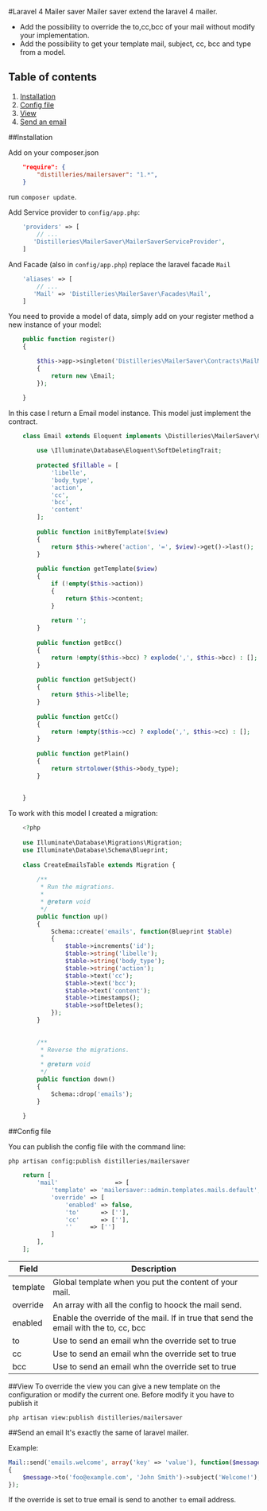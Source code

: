 #Laravel 4 Mailer saver
Mailer saver extend the laravel 4 mailer.

* Add the possibility to override the to,cc,bcc of your mail without modify your implementation.
* Add the possibility to get your template mail, subject, cc, bcc and type from a model.



## Table of contents
1. [Installation](#installation)
2. [Config file](#config-file)
3. [View](#view)
4. [Send an email](#send-an-email)


##Installation

Add on your composer.json

``` json
    "require": {
        "distilleries/mailersaver": "1.*",
    }
```

run `composer update`.

Add Service provider to `config/app.php`:

``` php
    'providers' => [
        // ...
       'Distilleries\MailerSaver\MailerSaverServiceProvider',
    ]
```

And Facade (also in `config/app.php`) replace the laravel facade `Mail`
   

``` php
    'aliases' => [
        // ...
       'Mail' => 'Distilleries\MailerSaver\Facades\Mail',
    ]
```

You need to provide a model of data, simply add on your register method a new instance of your model:

``` php
    public function register()
	{

		$this->app->singleton('Distilleries\MailerSaver\Contracts\MailModelContract', function ($app)
		{
			return new \Email;
		});

	}
```

In this case I return a Email model instance.
This model just implement the contract.


``` php
    class Email extends Eloquent implements \Distilleries\MailerSaver\Contracts\MailModelContract {
    
        use \Illuminate\Database\Eloquent\SoftDeletingTrait;
    
        protected $fillable = [
            'libelle',
            'body_type',
            'action',
            'cc',
            'bcc',
            'content'
        ];
    
        public function initByTemplate($view)
        {
            return $this->where('action', '=', $view)->get()->last();
        }
    
        public function getTemplate($view)
        {
            if (!empty($this->action))
            {
                return $this->content;
            }
    
            return '';
        }
    
        public function getBcc()
        {
            return !empty($this->bcc) ? explode(',', $this->bcc) : [];
        }
    
        public function getSubject()
        {
            return $this->libelle;
        }
    
        public function getCc()
        {
            return !empty($this->cc) ? explode(',', $this->cc) : [];
        }
    
        public function getPlain()
        {
            return strtolower($this->body_type);
        }
    
    
    }
```

To work with this model I created a migration:

``` php
    <?php
    
    use Illuminate\Database\Migrations\Migration;
    use Illuminate\Database\Schema\Blueprint;
    
    class CreateEmailsTable extends Migration {
    
        /**
         * Run the migrations.
         *
         * @return void
         */
        public function up()
        {
            Schema::create('emails', function(Blueprint $table)
            {
                $table->increments('id');
                $table->string('libelle');
                $table->string('body_type');
                $table->string('action');
                $table->text('cc');
                $table->text('bcc');
                $table->text('content');
                $table->timestamps();
                $table->softDeletes();
            });
        }
    
    
        /**
         * Reverse the migrations.
         *
         * @return void
         */
        public function down()
        {
            Schema::drop('emails');
        }
    
    }
```

##Config file

You can publish the config file with the command line:

```ssh
php artisan config:publish distilleries/mailersaver
```


```php
    return [
        'mail'                => [
            'template' => 'mailersaver::admin.templates.mails.default',
            'override' => [
                'enabled' => false,
                'to'      => [''],
                'cc'      => [''],
                ''     => ['']
            ]
        ],
    ];
```


Field | Description
----- | -----------
template | Global template when you put the content of your mail.
override | An array with all the config to hoock the mail send.
enabled | Enable the override of the mail. If in true that send the email with the to, cc, bcc
to | Use to send an email whn the override set to true
cc | Use to send an email whn the override set to true
bcc | Use to send an email whn the override set to true



##View
To override the view you can give a new template on the configuration or modify the current one.
Before modify it you have to publish it

```ssh
php artisan view:publish distilleries/mailersaver
```


##Send an email
It's exactly the same of laravel mailer.

Example:

```php
Mail::send('emails.welcome', array('key' => 'value'), function($message)
{
    $message->to('foo@example.com', 'John Smith')->subject('Welcome!');
});
```

If the override is set to true email is send to another `to` email address.